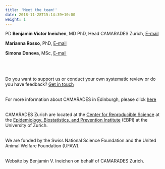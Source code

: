 ```yaml
---
title: 'Meet the team!'
date: 2018-11-28T15:14:39+10:00
weight: 1
---
```


PD **Benjamin Victor Ineichen**, MD PhD, Head CAMARADES Zurich, [E-mail](mailto:benjamin.ineichen@uzh.ch)

**Marianna Rosso**, PhD, [E-mail](mailto:marianna.rosso@uzh.ch)

**Simona Doneva**, MSc, [E-mail](mailto:simona.doneva@uzh.ch)
&nbsp;  
&nbsp;  
&nbsp;  
&nbsp;  

Do you want to support us or conduct your own systematic review or do you have feedback? [Get in touch](mailto:CAMARADES@uzh.ch)
&nbsp;  
&nbsp;  

For more information about CAMARADES in Edinburgh, please click [here](https://www.ed.ac.uk/clinical-brain-sciences/research/camarades/about-camarades)
&nbsp;  
&nbsp;  

CAMARADES Zurich are located at the [Center for Reproducible Science](https://www.crs.uzh.ch/en.html) at the [Epidemiology, Biostatistics, and Prevention Institute](https://www.ebpi.uzh.ch/en.html) (EBPI) at the University of Zurich.
&nbsp;  
&nbsp;  

We are funded by the Swiss National Science Foundation and the United Animal Welfare Foundation (UFAW).
&nbsp;  
&nbsp;  

Website by Benjamin V. Ineichen on behalf of CAMARADES Zurich.

